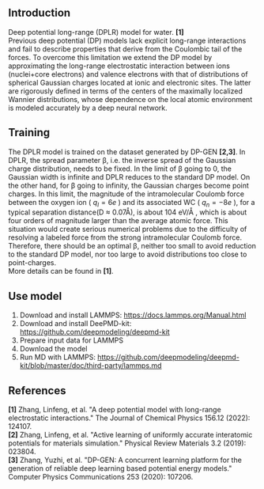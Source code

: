 ## Introduction
Deep potential long-range (DPLR) model for water. **[1]**  
Previous deep potential (DP) models lack explicit long-range interactions and fail to describe properties that derive from the Coulombic tail of the forces. To overcome this limitation we extend the DP model by approximating the long-range electrostatic interaction between ions (nuclei+core electrons) and valence electrons with that of distributions of spherical Gaussian charges located at ionic and electronic sites. The latter are rigorously defined in terms of the centers of the maximally localized Wannier distributions, whose dependence on the local atomic environment is modeled accurately by a deep neural network.

## Training
The DPLR model is trained on the dataset generated by DP-GEN **[2,3]**. In DPLR, the spread parameter β, i.e. the inverse spread of the Gaussian charge distribution, needs to be fixed. In the limit of β going to 0, the Gaussian width is infinite and DPLR reduces to the standard DP model. On the other hand, for β going to infinity, the Gaussian charges become point charges. In this limit, the magnitude of the intramolecular Coulomb force between the oxygen ion ( $q_I = 6e$ ) and its associated WC ( $q_n = −8e$ ), for a typical separation distance(D ≈ 0.07Å), is about 104 eV/Å , which is about four orders of magnitude larger than the average atomic force. This situation would create serious numerical problems due to the difficulty of resolving a labeled force from the strong intramolecular Coulomb force. Therefore, there should be an optimal β, neither too small to avoid reduction to the standard DP model, nor too large to avoid distributions too close to point-charges.  
More details can be found in **[1]**.  


## Use model
1. Download and install LAMMPS: https://docs.lammps.org/Manual.html
2. Download and install DeePMD-kit: https://github.com/deepmodeling/deepmd-kit
3. Prepare input data for LAMMPS
4. Download the model
5. Run MD with LAMMPS: https://github.com/deepmodeling/deepmd-kit/blob/master/doc/third-party/lammps.md

## References
**[1]** Zhang, Linfeng, et al. "A deep potential model with long-range electrostatic interactions." The Journal of Chemical Physics 156.12 (2022): 124107.  
**[2]** Zhang, Linfeng, et al. "Active learning of uniformly accurate interatomic potentials for materials simulation." Physical Review Materials 3.2 (2019): 023804.  
**[3]** Zhang, Yuzhi, et al. "DP-GEN: A concurrent learning platform for the generation of reliable deep learning based potential energy models." Computer Physics Communications 253 (2020): 107206.
